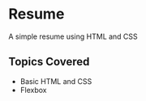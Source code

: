 # Resume
A simple resume using HTML and CSS

## Topics Covered
<ul>
  <li>Basic HTML and CSS</li>
  <li>Flexbox</li>
</ul>
